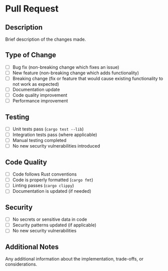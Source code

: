 # Pull Request

## Description
Brief description of the changes made.

## Type of Change
- [ ] Bug fix (non-breaking change which fixes an issue)
- [ ] New feature (non-breaking change which adds functionality)
- [ ] Breaking change (fix or feature that would cause existing functionality to not work as expected)
- [ ] Documentation update
- [ ] Code quality improvement
- [ ] Performance improvement

## Testing
- [ ] Unit tests pass (`cargo test --lib`)
- [ ] Integration tests pass (where applicable)
- [ ] Manual testing completed
- [ ] No new security vulnerabilities introduced

## Code Quality
- [ ] Code follows Rust conventions
- [ ] Code is properly formatted (`cargo fmt`)
- [ ] Linting passes (`cargo clippy`)
- [ ] Documentation is updated (if needed)

## Security
- [ ] No secrets or sensitive data in code
- [ ] Security patterns updated (if applicable)
- [ ] No new security vulnerabilities

## Additional Notes
Any additional information about the implementation, trade-offs, or considerations.